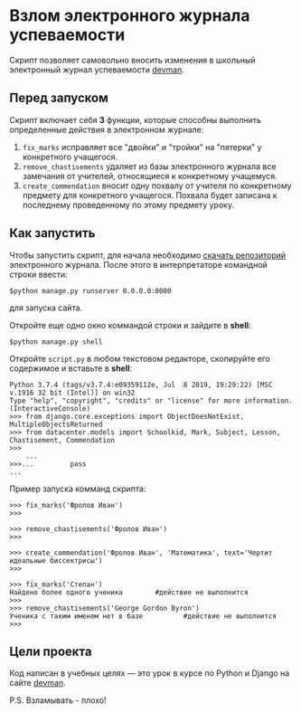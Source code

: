 # Взлом электронного журнала успеваемости

Скрипт позволяет самовольно вносить изменения в школьный электронный журнал успеваемости [devman](https://dvmn.org).

## Перед запуском

Скрипт включает себя **3** функции, которые способны выполнить определенные действия в электронном журнале:
1. `fix_marks` исправляет все "двойки" и "тройки" на "пятерки" у конкретного учащегося.
2. `remove_chastisements` удаляет из базы электронного журнала все замечания от учителей, относящиеся к конкретному учащемуся.
3. `create_commendation` вносит одну похвалу от учителя по конкретному предмету для конкретного учащегося. Похвала будет записана к последнему проведенному по этому предмету уроку.

## Как запустить
Чтобы запустить скрипт, для начала необходимо [скачать репозиторий](https://github.com/devmanorg/e-diary/tree/master) электронного журнала.
После этого в интерпретаторе командной строки ввести:
```
$python manage.py runserver 0.0.0.0:8000
```
для запуска сайта.

Откройте еще одно окно коммандой строки и зайдите в **shell**:
```
$python manage.py shell
```

Откройте `script.py` в любом текстовом редакторе, скопируйте его содержимое и вставьте в **shell**:
```
Python 3.7.4 (tags/v3.7.4:e09359112e, Jul  8 2019, 19:29:22) [MSC v.1916 32 bit (Intel)] on win32
Type "help", "copyright", "credits" or "license" for more information.
(InteractiveConsole)
>>> from django.core.exceptions import ObjectDoesNotExist, MultipleObjectsReturned
>>> from datacenter.models import Schoolkid, Mark, Subject, Lesson, Chastisement, Commendation
>>>
    ...
>>>...         pass
...
```

Пример запуска комманд скрипта:
```
>>> fix_marks('Фролов Иван')
>>>

>>> remove_chastisements('Фролов Иван')
>>>

>>> create_commendation('Фролов Иван', 'Математика', text='Чертит идеальные биссектрисы')
>>>

>>> fix_marks('Степан')
Найдено более одного ученика        #действие не выполнится
>>>
>>> remove_chastisements('George Gordon Byron')
Ученика с таким именем нет в базе          #действие не выполнится
>>>
```

## Цели проекта

Код написан в учебных целях — это урок в курсе по Python и Django на сайте [devman](https://dvmn.org).

P.S. Взламывать - плохо!
